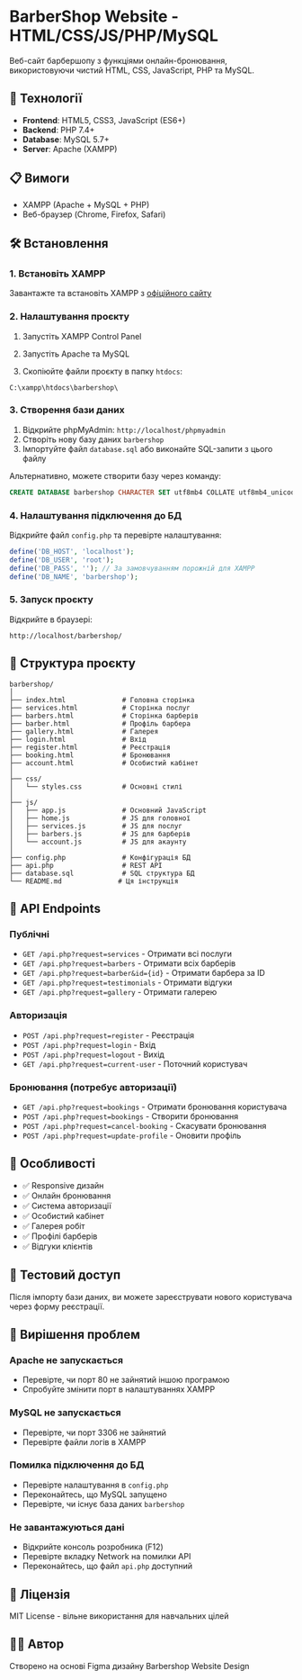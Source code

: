 # BarberShop Website - HTML/CSS/JS/PHP/MySQL

Веб-сайт барбершопу з функціями онлайн-бронювання, використовуючи чистий HTML, CSS, JavaScript, PHP та MySQL.

## 🚀 Технології

- **Frontend**: HTML5, CSS3, JavaScript (ES6+)
- **Backend**: PHP 7.4+
- **Database**: MySQL 5.7+
- **Server**: Apache (XAMPP)

## 📋 Вимоги

- XAMPP (Apache + MySQL + PHP)
- Веб-браузер (Chrome, Firefox, Safari)

## 🛠️ Встановлення

### 1. Встановіть XAMPP

Завантажте та встановіть XAMPP з [офіційного сайту](https://www.apachefriends.org/)

### 2. Налаштування проєкту

1. Запустіть XAMPP Control Panel
2. Запустіть Apache та MySQL

3. Скопіюйте файли проєкту в папку `htdocs`:
```
C:\xampp\htdocs\barbershop\
```

### 3. Створення бази даних

1. Відкрийте phpMyAdmin: `http://localhost/phpmyadmin`
2. Створіть нову базу даних `barbershop`
3. Імпортуйте файл `database.sql` або виконайте SQL-запити з цього файлу

Альтернативно, можете створити базу через команду:
```sql
CREATE DATABASE barbershop CHARACTER SET utf8mb4 COLLATE utf8mb4_unicode_ci;
```

### 4. Налаштування підключення до БД

Відкрийте файл `config.php` та перевірте налаштування:

```php
define('DB_HOST', 'localhost');
define('DB_USER', 'root');
define('DB_PASS', ''); // За замовчуванням порожній для XAMPP
define('DB_NAME', 'barbershop');
```

### 5. Запуск проєкту

Відкрийте в браузері:
```
http://localhost/barbershop/
```

## 📁 Структура проєкту

```
barbershop/
│
├── index.html              # Головна сторінка
├── services.html           # Сторінка послуг
├── barbers.html            # Сторінка барберів
├── barber.html             # Профіль барбера
├── gallery.html            # Галерея
├── login.html              # Вхід
├── register.html           # Реєстрація
├── booking.html            # Бронювання
├── account.html            # Особистий кабінет
│
├── css/
│   └── styles.css          # Основні стилі
│
├── js/
│   ├── app.js              # Основний JavaScript
│   ├── home.js             # JS для головної
│   ├── services.js         # JS для послуг
│   ├── barbers.js          # JS для барберів
│   └── account.js          # JS для акаунту
│
├── config.php              # Конфігурація БД
├── api.php                 # REST API
├── database.sql            # SQL структура БД
└── README.md              # Ця інструкція
```

## 🔑 API Endpoints

### Публічні

- `GET /api.php?request=services` - Отримати всі послуги
- `GET /api.php?request=barbers` - Отримати всіх барберів
- `GET /api.php?request=barber&id={id}` - Отримати барбера за ID
- `GET /api.php?request=testimonials` - Отримати відгуки
- `GET /api.php?request=gallery` - Отримати галерею

### Авторизація

- `POST /api.php?request=register` - Реєстрація
- `POST /api.php?request=login` - Вхід
- `POST /api.php?request=logout` - Вихід
- `GET /api.php?request=current-user` - Поточний користувач

### Бронювання (потребує авторизації)

- `GET /api.php?request=bookings` - Отримати бронювання користувача
- `POST /api.php?request=bookings` - Створити бронювання
- `POST /api.php?request=cancel-booking` - Скасувати бронювання
- `POST /api.php?request=update-profile` - Оновити профіль

## 🎨 Особливості

- ✅ Responsive дизайн
- ✅ Онлайн бронювання
- ✅ Система авторизації
- ✅ Особистий кабінет
- ✅ Галерея робіт
- ✅ Профілі барберів
- ✅ Відгуки клієнтів

## 🔐 Тестовий доступ

Після імпорту бази даних, ви можете зареєструвати нового користувача через форму реєстрації.

## 🐛 Вирішення проблем

### Apache не запускається

- Перевірте, чи порт 80 не зайнятий іншою програмою
- Спробуйте змінити порт в налаштуваннях XAMPP

### MySQL не запускається

- Перевірте, чи порт 3306 не зайнятий
- Перевірте файли логів в XAMPP

### Помилка підключення до БД

- Перевірте налаштування в `config.php`
- Переконайтесь, що MySQL запущено
- Перевірте, чи існує база даних `barbershop`

### Не завантажуються дані

- Відкрийте консоль розробника (F12)
- Перевірте вкладку Network на помилки API
- Переконайтесь, що файл `api.php` доступний

## 📝 Ліцензія

MIT License - вільне використання для навчальних цілей

## 👨‍💻 Автор

Створено на основі Figma дизайну Barbershop Website Design